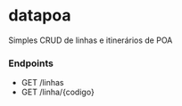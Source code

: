 # datapoa
Simples CRUD de linhas e itinerários de POA

### Endpoints


* GET /linhas
* GET /linha/{codigo}

